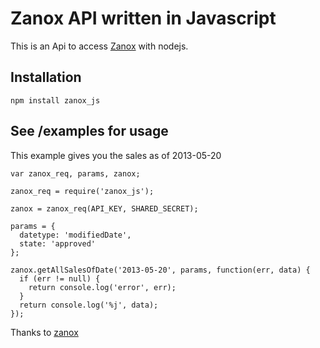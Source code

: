 Zanox API written in Javascript
=================================

This is an Api to access [Zanox](http://www.zanox.com/) with nodejs.

Installation
------------

    npm install zanox_js

See /examples for usage
------------

This example gives you the sales as of 2013-05-20

```
var zanox_req, params, zanox;

zanox_req = require('zanox_js');

zanox = zanox_req(API_KEY, SHARED_SECRET);

params = {
  datetype: 'modifiedDate',
  state: 'approved'
};

zanox.getAllSalesOfDate('2013-05-20', params, function(err, data) {
  if (err != null) {
    return console.log('error', err);
  }
  return console.log('%j', data);
});
```

Thanks to [zanox](https://npmjs.org/package/zanox)
